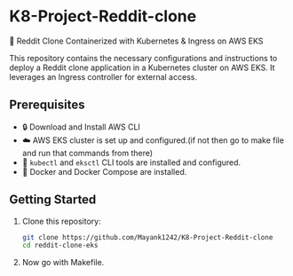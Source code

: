 # K8-Project-Reddit-clone
 🚀 Reddit Clone Containerized with Kubernetes &amp; Ingress on AWS EKS

This repository contains the necessary configurations and instructions to deploy a Reddit clone application in a Kubernetes cluster on AWS EKS. 
It leverages an Ingress controller for external access.

## Prerequisites

- 🔒 Download and Install AWS CLI 
- ☁️ AWS EKS cluster is set up and configured.(if not then go to make file and run that commands from there)
- 🐙 `kubectl` and `eksctl` CLI tools are installed and configured.
- 🐳 Docker and Docker Compose are installed.

## Getting Started

1. Clone this repository:

   ```bash
   git clone https://github.com/Mayank1242/K8-Project-Reddit-clone
   cd reddit-clone-eks

2. Now go with Makefile. 

